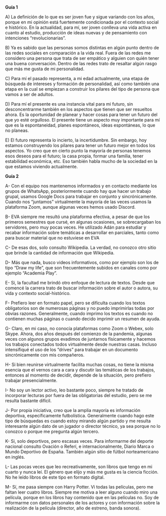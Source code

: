 ﻿**Guía 1**

A) La definición de lo que es ser joven fue y sigue variando con los años, porque en mi opinión está fuertemente condicionada por el contexto social e histórico. En la actualidad, para mí, ser joven conlleva una vida activa en cuanto al estudio, producción de ideas nuevas y de pensamiento con intenciones “revolucionarias”. 

B) Ya es sabido que las personas somos distintas en algún punto dentro de las redes sociales en comparación a la vida real. Fuera de las redes me considero una persona que trata de ser empático y alguien con quién tener una buena conversación. Dentro de las redes trato de resaltar algún rasgo que más me gusta de mi personalidad. 

C) Para mí el pasado representa, a mi edad actualmente, una etapa de búsqueda de intereses y formación de personalidad, así como también una etapa en la cual se empiezan a construir los pilares del tipo de persona que vamos a ser de adultos. 

D) Para mí el presente es una instancia vital para mi futuro, sin desconcentrarme también en los aspectos que tienen que ser resueltos ahora. Es la oportunidad de planear y hacer cosas para tener un futuro del que yo esté orgulloso. El presente tiene un aspecto muy importante para mí que es la espontaneidad, planes espontáneos, ideas espontáneas, lo que no planeas. 

E) El futuro representa lo incierto, la incertidumbre. Sin embargo, hoy estamos construyendo los pilares para tener un futuro mejor en todos los aspectos. Yo creo que en cierto punto la mayoría de personas tenemos esos deseos para el futuro; la casa propia, formar una familia, tener estabilidad económica, etc. Eso también habla mucho de la sociedad en la que estamos viviendo actualmente.

**Guía 2**

A- Con el equipo nos mantenemos informados y en contacto mediante los grupos de WhatsApp, posteriormente cuando hay que hacer un trabajo grupal, usamos Google Docs para trabajar en conjunto y sincrónicamente. Cuando nos “juntamos” virtualmente la mayoría de las veces usamos la plataforma Zoom, aunque algunas veces hemos usado Discord.

B- EVA siempre me resultó una plataforma efectiva, a pesar de que los primeros semestres que cursé, en algunas ocasiones, se sobrecargaban los servidores, pero muy pocas veces. He utilizado Adán para estudiar y recabar información sobre temáticas a desarrollar en parciales, tanto como para buscar material que no estuviese en EVA 

C- De esas dos, solo consulto Wikipedia. La verdad, no conozco otro sitio que brinde la cantidad de información que Wikipedia. 

D- Más que nada, busco videos informativos, como por ejemplo son los de tipo “Draw my life”, que son frecuentemente subidos en canales como por ejemplo “Academia Play”. 

E- Si, la facultad me brindó otro enfoque de lectura de textos. Desde que comencé la carrera trato de buscar información sobre el autor o autora, su vida y contexto social-histórico. 

F- Prefiero leer en formato papel, pero se dificulta cuando los textos obligatorios son de numerosas páginas y no puedo imprimirlas todas por obvias razones. Generalmente, cuando imprimo los textos es cuando no contienen muchas páginas o cuando decido imprimir un resumen de ayuda. 

G- Claro, en mi caso, no conocía plataformas como Zoom o Webex, solo Skype. Ahora, dos años después del comienzo de la pandemia, algunas veces con algunos grupos evadimos de juntarnos físicamente y hacemos los trabajos conectados todos virtualmente desde nuestras casas. Incluso intensifiqué el uso de los “drives” para trabajar en un documento sincrónicamente con mis compañeros. 

H- Si bien reunirse virtualmente facilita muchas cosas, no tiene la misma esencia que el vernos cara a cara y discutir las temáticas de los trabajos, entonces al momento de decidir, depende de la situación, pero prefiero trabajar presencialmente. 

I- No soy un lector activo, leo bastante poco, siempre he tratado de incorporar lecturas por fuera de las obligatorias del estudio, pero se me resulta bastante difícil. 

J- Por propia iniciativa, creo que la amplia mayoría es información deportiva, específicamente futbolística. Generalmente cuando hago este tipo de búsquedas es cuando estoy mirando algún partido y me resulta interesante algún dato de un jugador o director técnico, ya sea porque no lo conozco o porque me pregunta algún tercero. 

K- Si, solo deportivos, pero escasas veces. Para informarme del deporte nacional consulto Ovación o Referí, e internacionalmente, Diario Marca o Mundo Deportivo de España. También algún sitio de fútbol norteamericano en inglés. 

L- Las pocas veces que leo recreativamente, son libros que tengo en mi cuarto y nunca leí. El género que elijo y más me gusta es la ciencia ficción. No he leído libros de este tipo en formato digital. 

M- Sí, me pasa siempre con Harry Potter. Vi todas las películas, pero me faltan leer cuatro libros. Siempre me motiva a leer alguno cuando miro una película, porque en los libros hay contenido que en las películas no. Soy de informarme con datos personales de los actores y con información sobre la realización de la película (director, año de estreno, banda sonora).

